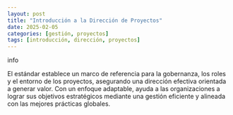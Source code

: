 ```yaml
---
layout: post
title: "Introducción a la Dirección de Proyectos"
date: 2025-02-05
categories: [gestión, proyectos]
tags: [introducción, dirección, proyectos]
---
```

<div class="container">
  <div class="info-box">
    <span class="material-icons info-icon">info</span>
      <div class="info-content">
        <p>El estándar establece un marco de referencia para la gobernanza, los roles y el entorno de los proyectos, asegurando una dirección efectiva orientada a generar valor. Con un enfoque adaptable, ayuda a las organizaciones a lograr sus objetivos estratégicos mediante una gestión eficiente y alineada con las mejores prácticas globales.</p> 
      </div>
  </div>
</div>

